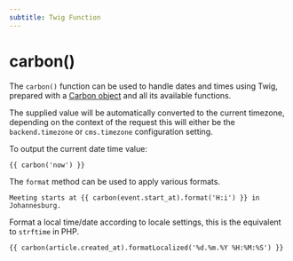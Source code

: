 ```yaml
---
subtitle: Twig Function
---
```

# carbon()

The `carbon()` function can be used to handle dates and times using Twig, prepared with a [Carbon object](https://carbon.nesbot.com/docs/) and all its available functions.

The supplied value will be automatically converted to the current timezone, depending on the context of the request this will either be the `backend.timezone` or `cms.timezone` configuration setting.

To output the current date time value:

```
{{ carbon('now') }}
```

The `format` method can be used to apply various formats.

```twig
Meeting starts at {{ carbon(event.start_at).format('H:i') }} in Johannesburg.
```

Format a local time/date according to locale settings, this is the equivalent to `strftime` in PHP.

```twig
{{ carbon(article.created_at).formatLocalized('%d.%m.%Y %H:%M:%S') }}
```

